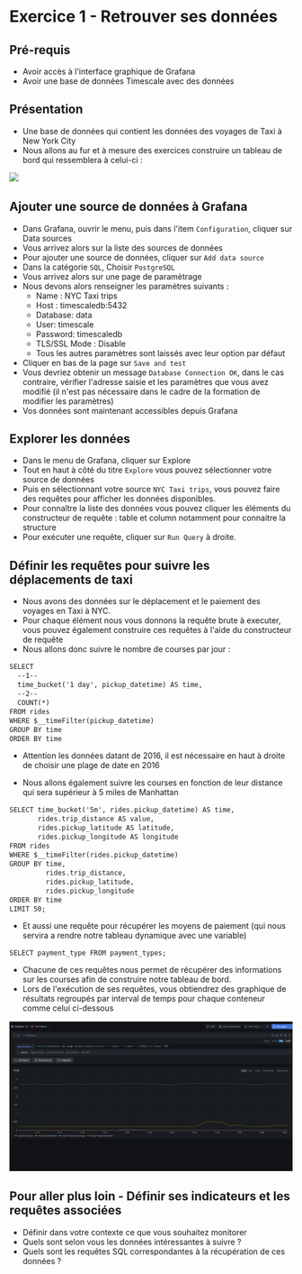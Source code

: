 # Exercice 1 - Retrouver ses données

## Pré-requis

- Avoir accès à l'interface graphique de Grafana
- Avoir une base de données Timescale avec des données

## Présentation 

- Une base de données qui contient les données des voyages de Taxi à New York City
- Nous allons au fur et à mesure des exercices construire un tableau de bord qui ressemblera à celui-ci :

![](img/timescale/exo1/dashboard_cible.png)

## Ajouter une source de données à Grafana

- Dans Grafana, ouvrir le menu, puis dans l'item `Configuration`, cliquer sur Data sources
- Vous arrivez alors sur la liste des sources de données
- Pour ajouter une source de données, cliquer sur `Add data source`
- Dans la catégorie `SQL`, Choisir `PostgreSQL` 
- Vous arrivez alors sur une page de paramètrage
- Nous devons alors renseigner les paramètres suivants : 
    - Name : NYC Taxi trips
    - Host : timescaledb:5432
    - Database: data
    - User: timescale
    - Password: timescaledb
    - TLS/SSL Mode : Disable
    - Tous les autres paramètres sont laissés avec leur option par défaut
- Cliquer en bas de la page sur `Save and test`
- Vous devriez obtenir un message `Database Connection OK`, dans le cas contraire, vérifier l'adresse saisie et les paramètres que vous avez modifié (il n'est pas nécessaire dans le cadre de la formation de modifier les paramètres)
- Vos données sont maintenant accessibles depuis Grafana

## Explorer les données

- Dans le menu de Grafana, cliquer sur Explore
- Tout en haut à côté du titre `Explore` vous pouvez sélectionner votre source de données
- Puis en sélectionnant votre source `NYC Taxi trips`, vous pouvez faire des requêtes pour afficher les données disponibles.
- Pour connaître la liste des données vous pouvez cliquer les éléments du constructeur de requête : table et column notamment pour connaitre la structure
- Pour exécuter une requête, cliquer sur `Run Query` à droite.


## Définir les requêtes pour suivre les déplacements de taxi

- Nous avons des données sur le déplacement et le paiement des voyages en Taxi à NYC.
- Pour chaque élément nous vous donnons la requête brute à executer, vous pouvez également construire ces requêtes à l'aide du constructeur de requête
- Nous allons donc suivre le nombre de courses par jour : 
```
SELECT
  --1--
  time_bucket('1 day', pickup_datetime) AS time,
  --2--
  COUNT(*)
FROM rides
WHERE $__timeFilter(pickup_datetime)
GROUP BY time
ORDER BY time
```
* Attention les données datant de 2016, il est nécessaire en haut à droite de choisir une plage de date en 2016
- Nous allons également suivre les courses en fonction de leur distance qui sera supérieur à 5 miles de Manhattan
```
SELECT time_bucket('5m', rides.pickup_datetime) AS time,
       rides.trip_distance AS value,
       rides.pickup_latitude AS latitude,
       rides.pickup_longitude AS longitude
FROM rides
WHERE $__timeFilter(rides.pickup_datetime) 
GROUP BY time,
         rides.trip_distance,
         rides.pickup_latitude,
         rides.pickup_longitude
ORDER BY time
LIMIT 50;
```
- Et aussi une requête pour récupérer les moyens de paiement (qui nous servira a rendre notre tableau dynamique avec une variable)
```
SELECT payment_type FROM payment_types;
```
* Chacune de ces requêtes nous permet de récupérer des informations sur les courses afin de construire notre tableau de bord.
* Lors de l'exécution de ses requêtes, vous obtiendrez des graphique de résultats regroupés par interval de temps pour chaque conteneur comme celui ci-dessous

![](img/exo1/result_explore.png)

## Pour aller plus loin - Définir ses indicateurs et les requêtes associées

- Définir dans votre contexte ce que vous souhaitez monitorer 
- Quels sont selon vous les données intéressantes à suivre ?
- Quels sont les requêtes SQL correspondantes à la récupération de ces données ?
